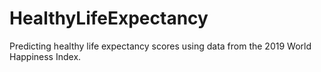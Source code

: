 # HealthyLifeExpectancy
Predicting healthy life expectancy scores using data from the 2019 World Happiness Index. 
